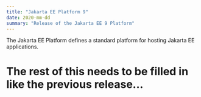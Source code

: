 ```yaml
---
title: "Jakarta EE Platform 9"
date: 2020-mm-dd
summary: "Release of the Jakarta EE 9 Platform"
---
```

The Jakarta EE Platform defines a standard platform for hosting Jakarta EE applications.

# The rest of this needs to be filled in like the previous release...
